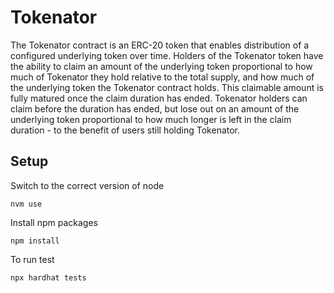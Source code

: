# Tokenator
The Tokenator contract is an ERC-20 token that enables distribution of a configured underlying token over time. Holders of the Tokenator token have the ability to claim an amount of the underlying token proportional to how much of Tokenator they hold relative to the total supply, and how much of the underlying token the Tokenator contract holds. This claimable amount is fully matured once the claim duration has ended. Tokenator holders can claim before the duration has ended, but lose out on an amount of the underlying token proportional to how much longer is left in the claim duration - to the benefit of users still holding Tokenator.

## Setup
Switch to the correct version of node
```
nvm use
```

Install npm packages
```
npm install
```

To run test
```
npx hardhat tests
```

